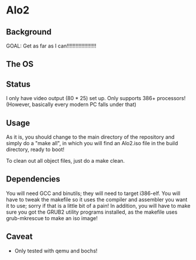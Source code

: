 Alo2
====

Background 
---- 
GOAL:  Get as far as I can!!!!!!!!!!!!!!!!!!!!  

The OS 
----



Status
---- 
I only have video output (80 * 25) set up. 
Only supports 386+ processors! (However, basically every modern PC falls under that)

Usage 
---- 
As it is, you should change to the main directory of the repository and simply do a "make all", in which you will find an Alo2.iso file in the build directory, ready to boot! 

To clean out all object files, just do a make clean. 

Dependencies 
---- 
You will need GCC and binutils; they will need to target i386-elf. You will have to tweak the makefile so it uses the compiler and assembler you want it to use; sorry if that is a little bit of a pain! In addition, you will have to make sure you got the GRUB2 utility programs installed, as the makefile uses grub-mkrescue to make an iso image! 

Caveat  
---- 
* Only tested with qemu and bochs! 

